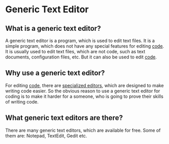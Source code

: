 # Generic Text Editor

## What is a generic text editor?

A generic text editor is a program, which is used to edit text files. It is a simple program, which does not have any special features for editing [code](code.md). It is usually used to edit text files, which are not code, such as text documents, configuration files, etc. But it can also be used to edit [code](code.md).

## Why use a generic text editor?

For editing [code](code.md), there are [specialized editors](code-editors.md), which are designed to make writing code easier. So the obvious reason to use a generic text editor for coding is to make it harder for a someone, who is going to prove their skills of writing code.

## What generic text editors are there?

There are many generic text editors, which are available for free. Some of them are: Notepad, TextEdit, Gedit etc.
